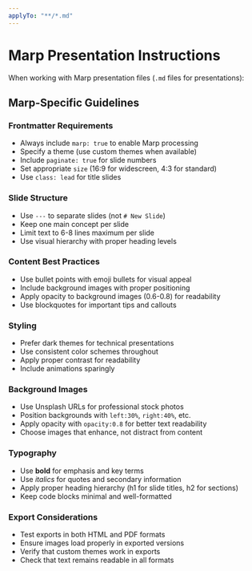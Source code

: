 ```yaml
---
applyTo: "**/*.md"
---
```


# Marp Presentation Instructions

When working with Marp presentation files (`.md` files for presentations):

## Marp-Specific Guidelines

### Frontmatter Requirements
- Always include `marp: true` to enable Marp processing
- Specify a theme (use custom themes when available)
- Include `paginate: true` for slide numbers
- Set appropriate `size` (16:9 for widescreen, 4:3 for standard)
- Use `class: lead` for title slides

### Slide Structure
- Use `---` to separate slides (not `# New Slide`)
- Keep one main concept per slide
- Limit text to 6-8 lines maximum per slide
- Use visual hierarchy with proper heading levels

### Content Best Practices
- Use bullet points with emoji bullets for visual appeal
- Include background images with proper positioning
- Apply opacity to background images (0.6-0.8) for readability
- Use blockquotes for important tips and callouts

### Styling
- Prefer dark themes for technical presentations
- Use consistent color schemes throughout
- Apply proper contrast for readability
- Include animations sparingly

### Background Images
- Use Unsplash URLs for professional stock photos
- Position backgrounds with `left:30%`, `right:40%`, etc.
- Apply opacity with `opacity:0.8` for better text readability
- Choose images that enhance, not distract from content

### Typography
- Use **bold** for emphasis and key terms
- Use *italics* for quotes and secondary information
- Apply proper heading hierarchy (h1 for slide titles, h2 for sections)
- Keep code blocks minimal and well-formatted

### Export Considerations
- Test exports in both HTML and PDF formats
- Ensure images load properly in exported versions
- Verify that custom themes work in exports
- Check that text remains readable in all formats
